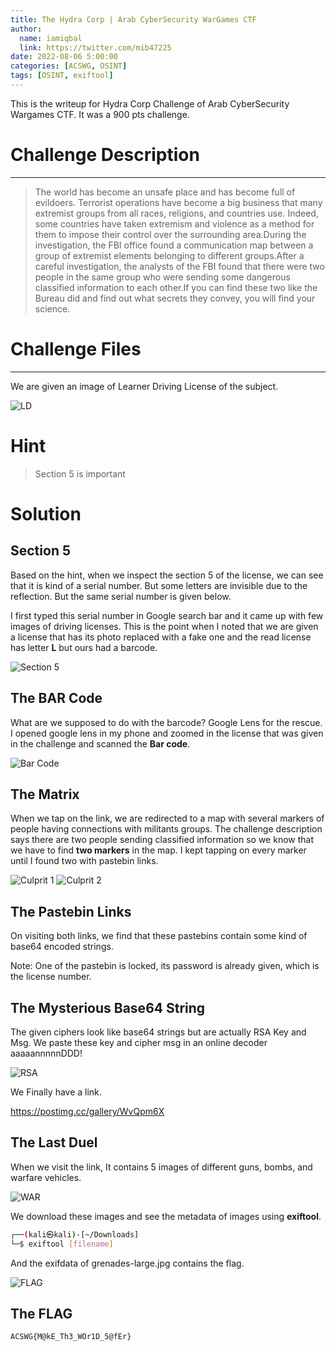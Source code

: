 ```yaml
---
title: The Hydra Corp | Arab CyberSecurity WarGames CTF
author:
  name: iamiqbal
  link: https://twitter.com/mib47225
date: 2022-08-06 5:00:00
categories: [ACSWG, OSINT]
tags: [OSINT, exiftool]
---
```


This is the writeup for Hydra Corp Challenge of Arab CyberSecurity Wargames CTF. It was a 900 pts challenge.

# **Challenge Description**
___

> The world has become an unsafe place and has become full of evildoers. Terrorist operations have become a big business that many extremist groups from all races, religions, and countries use. Indeed, some countries have taken extremism and violence as a method for them to impose their control over the surrounding area.During the investigation, the FBI office found a communication map between a group of extremist elements belonging to different groups.After a careful investigation, the analysts of the FBI found that there were two people in the same group who were sending some dangerous classified information to each other.If you can find these two like the Bureau did and find out what secrets they convey, you will find your science.

# **Challenge Files**
___
We are given an image of Learner Driving License of the subject.

![LD](/assets/img/ACSWG/photo_2022-05-14_03-37-41.jpg)
<br>

# **Hint**
> Section 5 is important

# **Solution**

## **Section 5**

Based on the hint, when we inspect the section 5 of the license, we can see that it is kind of a serial number. But some letters are invisible due to the reflection. But the same serial number is given below. 

I first typed this serial number in Google search bar and it came up with few images of driving licenses. This is the point when I noted that we are given a license that has its photo replaced with a fake one and the read license has letter **L** but ours had a barcode.

![Section 5](/assets/img/ACSWG/1.png)

## **The BAR Code**

What are we supposed to do with the barcode? Google Lens for the rescue. I opened google lens in my phone and zoomed in the license that was given in the challenge and scanned the **Bar code**. 

![Bar Code](/assets/img/ACSWG/2.png)

## **The Matrix**

When we tap on the link, we are redirected to a map with several markers of people having connections with militants groups. The challenge description says there are two people sending classified information so we know that we have to find **two markers** in the map. I kept tapping on every marker until I found two with pastebin links.

![Culprit 1](/assets/img/ACSWG/3.png)
![Culprit 2](/assets/img/ACSWG/4.png)

## **The Pastebin Links**

On visiting both links, we find that these pastebins contain some kind of base64 encoded strings. 

Note: One of the pastebin is locked, its password is already given, which is the license number.

## **The Mysterious Base64 String**

The given ciphers look like base64 strings but are actually RSA Key and Msg. We paste these key and cipher msg in an online decoder aaaaannnnnDDD!

![RSA](/assets/img/ACSWG/5.png)

We Finally have a link.

https://postimg.cc/gallery/WvQpm6X

## **The Last Duel**

When we visit the link, It contains 5 images of different guns, bombs, and warfare vehicles.

![WAR](/assets/img/ACSWG/6.png)

We download these images and see the metadata of images using **exiftool**.

```bash
┌──(kali㉿kali)-[~/Downloads]
└─$ exiftool [filename]
```

And the exifdata of grenades-large.jpg contains the flag.

![FLAG](/assets/img/ACSWG/7.png)

## **The FLAG**

```ACSWG{M@kE_Th3_WOr1D_5@fEr}```